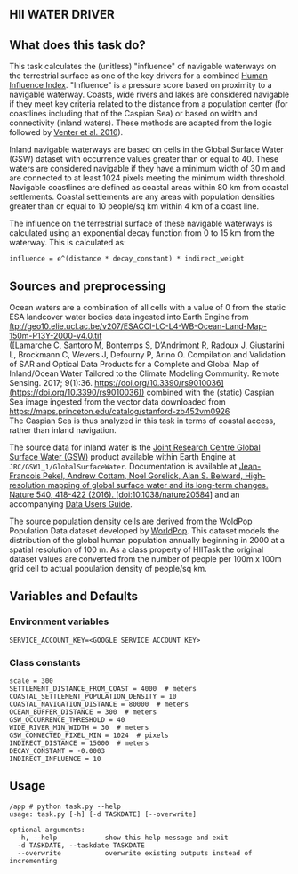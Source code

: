 ## HII WATER DRIVER

## What does this task do?

This task calculates the (unitless) "influence" of navigable waterways on the terrestrial surface as one of the key drivers for a combined [Human Influence Index](https://github.com/SpeciesConservationLandscapes/task_hii_weightedsum). "Influence" is a pressure score based on proximity to a navigable waterway. Coasts, wide rivers and lakes are considered navigable if they meet key criteria related to the distance from a population center (for coastlines including that of the Caspian Sea) or based on width and connectivity (inland waters). These methods are adapted from the logic followed by [Venter et al. 2016](https://www.nature.com/articles/sdata201667)).

Inland navigable waterways are based on cells in the Global Surface Water (GSW) dataset with occurrence values greater than or equal to 40. These waters are considered navigable if they have a minimum width of 30 m and are connected to at least 1024 pixels meeting the minimum width threshold. Navigable coastlines are defined as coastal areas within 80 km from coastal settlements. Coastal settlements are any areas with population densities greater than or equal to 10 people/sq km within 4 km of a coast line.

The influence on the terrestrial surface of these navigable waterways is calculated using an exponential decay function from 0 to 15 km from the waterway. This is calculated as:

```
influence = e^(distance * decay_constant) * indirect_weight
```

## Sources and preprocessing

Ocean waters are a combination of all cells with a value of 0 from the static ESA landcover water bodies data ingested into Earth Engine from  
ftp://geo10.elie.ucl.ac.be/v207/ESACCI-LC-L4-WB-Ocean-Land-Map-150m-P13Y-2000-v4.0.tif  
([Lamarche C, Santoro M, Bontemps S, D’Andrimont R, Radoux J, Giustarini L, Brockmann C, Wevers J, Defourny P, Arino O. Compilation and Validation of SAR and Optical Data Products for a Complete and Global Map of Inland/Ocean Water Tailored to the Climate Modeling Community. Remote Sensing. 2017; 9(1):36. https://doi.org/10.3390/rs9010036](https://doi.org/10.3390/rs9010036)) combined with the (static) Caspian Sea image ingested from the vector data downloaded from  
https://maps.princeton.edu/catalog/stanford-zb452vm0926  
The Caspian Sea is thus analyzed in this task in terms of coastal access, rather than inland navigation.

The source data for inland water is the [Joint Research Centre Global Surface Water (GSW)](https://global-surface-water.appspot.com/) product available within Earth Engine at `JRC/GSW1_1/GlobalSurfaceWater`. Documentation is available at [Jean-Francois Pekel, Andrew Cottam, Noel Gorelick, Alan S. Belward, High-resolution mapping of global 
surface water and its long-term changes. Nature 540, 418-422 (2016). [doi:10.1038/nature20584]](https://www.nature.com/articles/nature20584) and an accompanying [Data Users Guide](https://storage.googleapis.com/global-surface-water/downloads_ancillary/DataUsersGuidev2.pdf).

The source population density cells are derived from the WoldPop Population Data dataset developed by [WorldPop](https://www.worldpop.org/). This dataset models the distribution of the global human population annually beginning in 2000 at a spatial resolution of 100 m. As a class property of HIITask the original dataset values are converted from the number of people per 100m x 100m grid cell to actual population density of people/sq km.

## Variables and Defaults

### Environment variables

    SERVICE_ACCOUNT_KEY=<GOOGLE SERVICE ACCOUNT KEY>

### Class constants

    scale = 300
    SETTLEMENT_DISTANCE_FROM_COAST = 4000  # meters
    COASTAL_SETTLEMENT_POPULATION_DENSITY = 10
    COASTAL_NAVIGATION_DISTANCE = 80000  # meters
    OCEAN_BUFFER_DISTANCE = 300  # meters
    GSW_OCCURRENCE_THRESHOLD = 40
    WIDE_RIVER_MIN_WIDTH = 30  # meters
    GSW_CONNECTED_PIXEL_MIN = 1024  # pixels
    INDIRECT_DISTANCE = 15000  # meters
    DECAY_CONSTANT = -0.0003
    INDIRECT_INFLUENCE = 10

## Usage

    /app # python task.py --help
    usage: task.py [-h] [-d TASKDATE] [--overwrite]
    
    optional arguments:
      -h, --help            show this help message and exit
      -d TASKDATE, --taskdate TASKDATE
      --overwrite           overwrite existing outputs instead of incrementing
